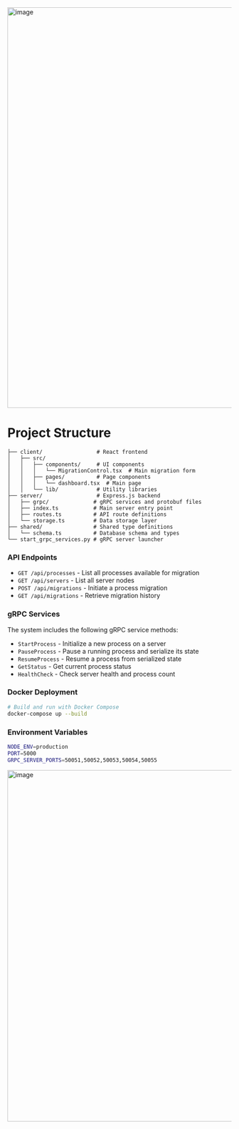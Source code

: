 <img width="1715" height="898" alt="image" src="https://github.com/user-attachments/assets/296db1e4-b028-49a6-a871-e0e8ad6c5918" />



# Project Structure

```
├── client/                 # React frontend
│   ├── src/
│   │   ├── components/     # UI components
│   │   │   └── MigrationControl.tsx  # Main migration form
│   │   ├── pages/          # Page components
│   │   │   └── dashboard.tsx  # Main page
│   │   └── lib/            # Utility libraries
├── server/                 # Express.js backend
│   ├── grpc/              # gRPC services and protobuf files
│   ├── index.ts           # Main server entry point
│   ├── routes.ts          # API route definitions
│   └── storage.ts         # Data storage layer
├── shared/                # Shared type definitions
│   └── schema.ts          # Database schema and types
└── start_grpc_services.py # gRPC server launcher
```

### API Endpoints

- `GET /api/processes` - List all processes available for migration
- `GET /api/servers` - List all server nodes
- `POST /api/migrations` - Initiate a process migration
- `GET /api/migrations` - Retrieve migration history

### gRPC Services

The system includes the following gRPC service methods:

- `StartProcess` - Initialize a new process on a server
- `PauseProcess` - Pause a running process and serialize its state
- `ResumeProcess` - Resume a process from serialized state
- `GetStatus` - Get current process status
- `HealthCheck` - Check server health and process count



### Docker Deployment

```bash
# Build and run with Docker Compose
docker-compose up --build
```

### Environment Variables

```bash
NODE_ENV=production
PORT=5000
GRPC_SERVER_PORTS=50051,50052,50053,50054,50055
```
<img width="1838" height="788" alt="image" src="https://github.com/user-attachments/assets/6e86e905-5aab-413f-8f5b-b9bc9b1da935" />

